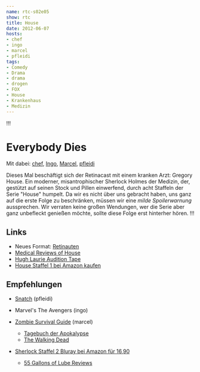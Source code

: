 ```yaml
---
name: rtc-s02e05
show: rtc
title: House
date: 2012-06-07
hosts:
- chef
- ingo
- marcel
- pfleidi
tags:
- Comedy
- Drama
- drama
- drogen
- FOX
- House
- Krankenhaus
- Medizin
---
```

!!!

# Everybody Dies
Mit dabei: [chef](https://twitter.com/grischder), [Ingo](https://twitter.com/ingoebel), [Marcel](https://twitter.com/xartas), [pfleidi](https://twitter.com/pfleidi)

Dieses Mal beschäftigt sich der Retinacast mit einem kranken Arzt: Gregory House. Ein moderner, misantrophischer Sherlock Holmes der Medizin, der, gestützt auf seinen Stock und Pillen einwerfend, durch acht Staffeln der Serie "House" humpelt. Da wir es nicht über uns gebracht haben, uns ganz auf die erste Folge zu beschränken, müssen wir eine _milde Spoilerwarnung_ aussprechen. Wir verraten keine großen Wendungen, wer die Serie aber ganz unbefleckt genießen möchte, sollte diese Folge erst hinterher hören.
!!!

## Links

- Neues Format: [Retinauten](https://secure.retinacast.de/category/retinauten/)
- [Medical Reviews of House](http://www.politedissent.com/house_pd.html)
- [Hugh Laurie Audition Tape](http://www.youtube.com/watch?v=3Iwqj9i4QDc)
- [House Staffel 1 bei Amazon kaufen](http://www.amazon.de/Dr-House-Season-Hugh-Laurie/dp/B000JQVE5U?tag=retinacast04-21)

## Empfehlungen

- [Snatch](http://www.amazon.de/Snatch-Schweine-Diamanten-Brad-Pitt/dp/B0011WMXB0/ref=sr_1_2?ie=UTF8&qid=1338730842&sr=8-2&tag=retinacast04-21) (pfleidi)
- Marvel's The Avengers (ingo)
- [Zombie Survival Guide](http://www.amazon.de/The-Zombie-Survival-Guide-Protection/dp/1400049628/ref=sr_1_2?ie=UTF8&qid=1338731085&sr=8-2&tag=retinacast04-21) (marcel)
  - [Tagebuch der Apokalypse](http://www.amazon.de/Tagebuch-Apokalypse-Roman-J-L-Bourne/dp/3453527933/ref=sr_1_2?ie=UTF8&qid=1338738031&sr=8-2&tag=retinacast04-21)
  - [The Walking Dead](https://secure.retinacast.de/rtc-s01e07-the-walking-dead/)

- [Sherlock Staffel 2 Bluray bei Amazon für 16,90](http://www.amazon.de/gp/product/B006ZRINMY/?tag=retinacast04-21)
  - [55 Gallons of Lube Reviews](http://www.amazon.com/Passion-Natural-Water-Based-Lubricant-Gallon/dp/B005MR3IVO&tag=retinacast04-21)


